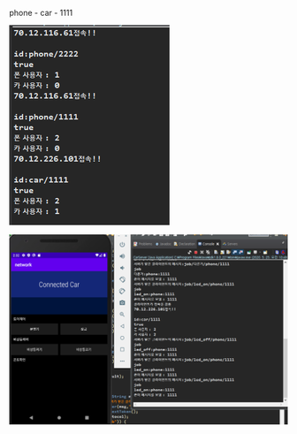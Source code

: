 phone - car - 1111 

![image-20200525112732401](images/image-20200525112732401.png)

![image-20200525113227706](images/image-20200525113227706.png)